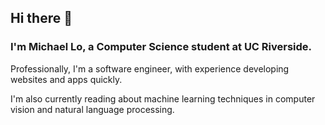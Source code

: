 ## Hi there 👋 
### I'm Michael Lo, a Computer Science student at UC Riverside.

Professionally, I'm a software engineer, with experience developing websites and apps quickly.

I'm also currently reading about machine learning techniques in computer vision and natural language processing.
